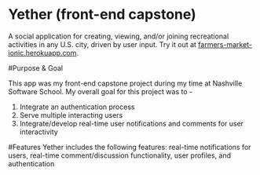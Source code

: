 # Yether (front-end capstone)
A social application for creating, viewing, and/or joining recreational activities in any U.S. city, driven by user input. Try it out at [farmers-market-ionic.herokuapp.com](https://frontcapstone.firebaseapp.com/#/login).

#Purpose & Goal

This app was my front-end capstone project during my time at Nashville Software School. My overall goal for this project was to -
 1. Integrate an authentication process
 2. Serve multiple interacting users
 3. Integrate/develop real-time user notifications and comments for user interactivity

#Features
Yether includes the following features: real-time notifications for users, real-time comment/discussion functionality, user profiles, and authentication


